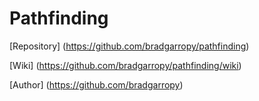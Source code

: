 # Pathfinding

[Repository] (https://github.com/bradgarropy/pathfinding)

[Wiki] (https://github.com/bradgarropy/pathfinding/wiki)

[Author] (https://github.com/bradgarropy)
